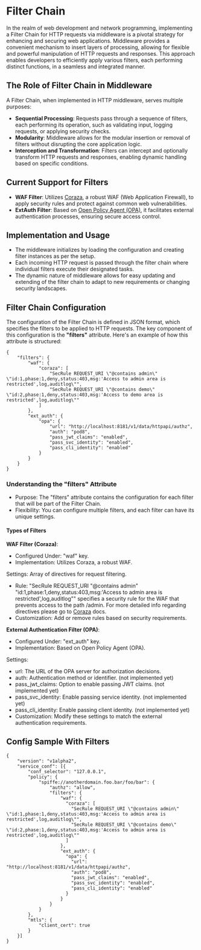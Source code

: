 # Filter Chain

In the realm of web development and network programming, implementing a Filter Chain for HTTP requests via middleware is a pivotal strategy for enhancing and securing web applications. Middleware provides a convenient mechanism to insert layers of processing, allowing for flexible and powerful manipulation of HTTP requests and responses. This approach enables developers to efficiently apply various filters, each performing distinct functions, in a seamless and integrated manner.

## The Role of Filter Chain in Middleware

A Filter Chain, when implemented in HTTP middleware, serves multiple purposes:

- **Sequential Processing**: Requests pass through a sequence of filters, each performing its operation, such as validating input, logging requests, or applying security checks.
- **Modularity**: Middleware allows for the modular insertion or removal of filters without disrupting the core application logic.
- **Interception and Transformation**: Filters can intercept and optionally transform HTTP requests and responses, enabling dynamic handling based on specific conditions.

## Current Support for Filters
- **WAF Filter**: Utilizes [Coraza](https://github.com/corazawaf/coraza), a robust WAF (Web Application Firewall), to apply security rules and protect against common web vulnerabilities. 
- **ExtAuth Filter**: Based on [Open Policy Agent (OPA)](https://www.openpolicyagent.org/), it facilitates external authentication processes, ensuring secure access control.

## Implementation and Usage
- The middleware initializes by loading the configuration and creating filter instances as per the setup.
- Each incoming HTTP request is passed through the filter chain where individual filters execute their designated tasks.
- The dynamic nature of middleware allows for easy updating and extending of the filter chain to adapt to new requirements or changing security landscapes.

## Filter Chain Configuration
The configuration of the Filter Chain is defined in JSON format, which specifies the filters to be applied to HTTP requests. The key component of this configuration is the **"filters"** attribute. Here's an example of how this attribute is structured:

```
{
    "filters": {
        "waf": {
            "coraza": [
                "SecRule REQUEST_URI \"@contains admin\" \"id:1,phase:1,deny,status:403,msg:'Access to admin area is restricted',log,auditlog\"",
                "SecRule REQUEST_URI \"@contains demo\" \"id:2,phase:1,deny,status:403,msg:'Access to demo area is restricted',log,auditlog\""
            ]
        },
        "ext_auth": {
            "opa": {
                "url": "http://localhost:8181/v1/data/httpapi/authz",
                "auth": "pod8",
                "pass_jwt_claims": "enabled",
                "pass_svc_identity": "enabled",
                "pass_cli_identity": "enabled"
            }
        }
    }
}
```

### Understanding the "filters" Attribute

- Purpose: The "filters" attribute contains the configuration for each filter that will be part of the Filter Chain.
- Flexibility: You can configure multiple filters, and each filter can have its unique settings.

#### Types of Filters

**WAF Filter (Coraza)**:

- Configured Under: "waf" key.
- Implementation: Utilizes Coraza, a robust WAF.

Settings: Array of directives for request filtering.
- Rule: "SecRule REQUEST_URI \"@contains admin\" \"id:1,phase:1,deny,status:403,msg:'Access to admin area is restricted',log,auditlog\"" specifies a security rule for the WAF that prevents access to the path /admin. For more detailed info regarding directives please go to [Coraza](https://coraza.io/docs/seclang/directives/) docs.
- Customization: Add or remove rules based on security requirements.

**External Authentication Filter (OPA)**:

- Configured Under: "ext_auth" key.
- Implementation: Based on Open Policy Agent (OPA).

Settings:
- url: The URL of the OPA server for authorization decisions.
- auth: Authentication method or identifier. (not implemented yet)
- pass_jwt_claims: Option to enable passing JWT claims. (not implemented yet)
- pass_svc_identity: Enable passing service identity. (not implemented yet)
- pass_cli_identity: Enable passing client identity. (not implemented yet)
- Customization: Modify these settings to match the external authentication requirements.


##  Config Sample With Filters

```
{
    "version": "v1alpha2",
    "service_conf": [{
        "conf_selector": "127.0.0.1",
        "policy": {
            "spiffe://anotherdomain.foo.bar/foo/bar": {
                "authz": "allow",
                "filters": {
                    "waf": {
                      "coraza": [
                        "SecRule REQUEST_URI \"@contains admin\" \"id:1,phase:1,deny,status:403,msg:'Access to admin area is restricted',log,auditlog\"",
                        "SecRule REQUEST_URI \"@contains demo\" \"id:2,phase:1,deny,status:403,msg:'Access to admin area is restricted',log,auditlog\""
                      ]
                    },
                    "ext_auth": {
                      "opa": {
                        "url": "http://localhost:8181/v1/data/httpapi/authz",
                        "auth": "pod8",
                        "pass_jwt_claims": "enabled",
                        "pass_svc_identity": "enabled",
                        "pass_cli_identity": "enabled"
                      }
                    }
                }
            }
        },
        "mtls": {
            "client_cert": true
        }
    }]
}
```